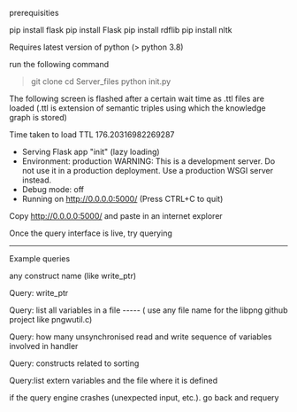 prerequisities

pip install flask
pip install Flask
pip install rdflib
pip install nltk



Requires latest version of python (> python 3.8)




run the following command


> git clone 
> cd Server_files
> python init.py


The following screen is flashed after a certain wait time as .ttl files are loaded (.ttl is extension of semantic triples using which the knowledge graph is stored)

Time taken to load TTL 176.20316982269287
 * Serving Flask app "init" (lazy loading)
 * Environment: production
   WARNING: This is a development server. Do not use it in a production deployment.
   Use a production WSGI server instead.
 * Debug mode: off
 * Running on http://0.0.0.0:5000/ (Press CTRL+C to quit)


 Copy http://0.0.0.0:5000/ and paste in an internet explorer

 Once the query interface is live, try querying
 
 ----------------------------------------------

 Example queries

 any construct name  (like write_ptr)
 
 Query: write_ptr

 Query: list all variables in a file -----    ( use any file name for the libpng github  project like pngwutil.c)


 Query: how many unsynchronised read and write sequence of variables involved in handler

 
 Query: constructs related to sorting

 
 Query:list extern variables and the file where it is defined
 

 if the query engine crashes (unexpected input, etc.). go back and requery

